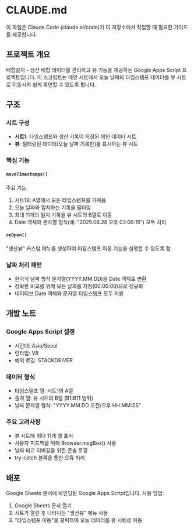 # CLAUDE.md

이 파일은 Claude Code (claude.ai/code)가 이 저장소에서 작업할 때 필요한 가이드를 제공합니다.

## 프로젝트 개요

배합일지 - 생산 배합 데이터를 관리하고 뷰 기능을 제공하는 Google Apps Script 프로젝트입니다. 이 스크립트는 메인 시트에서 오늘 날짜의 타임스탬프 데이터를 뷰 시트로 이동시켜 쉽게 확인할 수 있도록 합니다.

## 구조

### 시트 구성
- **시트1**: 타임스탬프와 생산 기록이 저장된 메인 데이터 시트
- **뷰**: 필터링된 데이터(오늘 날짜 기록만)를 표시하는 뷰 시트

### 핵심 기능

#### `moveTimestamps()`
주요 기능:
1. 시트1의 A열에서 모든 타임스탬프를 가져옴
2. 오늘 날짜와 일치하는 기록을 필터링
3. 최대 11개의 일치 기록을 뷰 시트의 B열로 이동
4. Date 객체와 문자열 형식(예: "2025.08.28 오후 03:06:15") 모두 처리

#### `onOpen()`
"생산뷰" 커스텀 메뉴를 생성하여 타임스탬프 이동 기능을 실행할 수 있도록 함

### 날짜 처리 패턴
- 한국식 날짜 형식 문자열(YYYY.MM.DD)을 Date 객체로 변환
- 정확한 비교를 위해 모든 날짜를 자정(00:00:00)으로 정규화
- 네이티브 Date 객체와 문자열 타임스탬프 모두 지원

## 개발 노트

### Google Apps Script 설정
- 시간대: Asia/Seoul
- 런타임: V8
- 예외 로깅: STACKDRIVER

### 데이터 형식
- 타임스탬프 열: 시트1의 A열
- 출력 열: 뷰 시트의 B열 (B1:B11 범위)
- 날짜 문자열 형식: "YYYY.MM.DD 오전/오후 HH:MM:SS"

### 주요 고려사항
- 뷰 시트에 최대 11개 행 표시
- 사용자 피드백을 위해 Browser.msgBox() 사용
- 날짜 비교 디버깅을 위한 콘솔 로깅
- try-catch 블록을 통한 오류 처리

## 배포

Google Sheets 문서에 바인딩된 Google Apps Script입니다. 사용 방법:
1. Google Sheets 문서 열기
2. 시트가 열린 후 나타나는 "생산뷰" 메뉴 사용
3. "타임스템프 이동"을 클릭하여 오늘 데이터를 뷰 시트로 이동